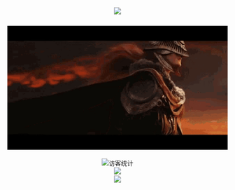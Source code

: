 <h1 align="center"><a href="https://sunguoqi.com/"><img src="https://readme-typing-svg.herokuapp.com/?lines=console.log(forefathers%2C%20one%20and%20all);敬请见证！&center=true&size=27"></a></h1><div align="center" ><img order-radius="100px" src="./elden-ring-arm.gif"/></div><br><div align="center"><img src="https://visitor-badge.glitch.me/badge?page_id=kevin-Abbring" alt="访客统计" /></div><div align="center"><img src="https://cdn.jsdelivr.net/gh/kevin-Abbring/kevin-Abbring/contribution-snake/github-contribution-grid-snake.svg" /></div><div align="center" ><img order-radius="100px" src="https://cdn.jsdelivr.net/gh/sun0225SUN/photos/images/202108300019556.gif"/></div>

